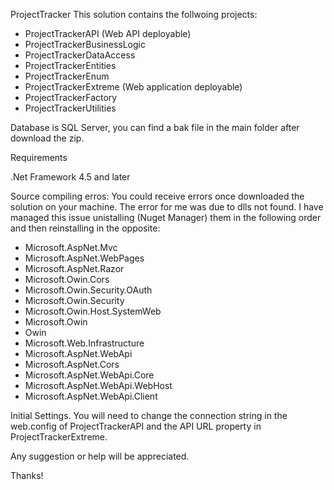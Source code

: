 ProjectTracker
This solution contains the follwoing projects:
- ProjectTrackerAPI (Web API deployable)
- ProjectTrackerBusinessLogic
- ProjectTrackerDataAccess
- ProjectTrackerEntities
- ProjectTrackerEnum
- ProjectTrackerExtreme (Web application deployable)
- ProjectTrackerFactory
- ProjectTrackerUtilities

Database is SQL Server, you can find a bak file in the main folder after download the zip.

Requirements

.Net Framework 4.5 and later

Source compiling erros:
You could receive errors once downloaded the solution on your machine. The error for me was due to dlls not found.
I have managed this issue unistalling (Nuget Manager) them in the following order and then reinstalling in the opposite:

- Microsoft.AspNet.Mvc
- Microsoft.AspNet.WebPages
- Microsoft.AspNet.Razor
- Microsoft.Owin.Cors
- Microsoft.Owin.Security.OAuth
- Microsoft.Owin.Security
- Microsoft.Owin.Host.SystemWeb
- Microsoft.Owin
- Owin
- Microsoft.Web.Infrastructure
- Microsoft.AspNet.WebApi
- Microsoft.AspNet.Cors
- Microsoft.AspNet.WebApi.Core
- Microsoft.AspNet.WebApi.WebHost
- Microsoft.AspNet.WebApi.Client

Initial Settings.
You will need to change the connection string in the web.config of ProjectTrackerAPI and the API URL property in ProjectTrackerExtreme.

Any suggestion or help will be appreciated.

Thanks!
